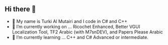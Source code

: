## Hi there 👋
- 💬 My name is Turki Al Mutairi and I code in C# and C++
- 🔭 I’m currently working on ... Ricochet Enhanced, Better VGUI Localization Tool, TF2 Arabic (with M7snDEV), and Papers Please Arabic
- 🌱 I’m currently learning ... C++ and C# Advanced or intermediate.
<!--
**trk305/trk305** is a ✨ _special_ ✨ repository because its `README.md` (this file) appears on your GitHub profile.

Here are some ideas to get you started:

- 🔭 I’m currently working on ...
- 🌱 I’m currently learning ...
- 👯 I’m looking to collaborate on ...
- 🤔 I’m looking for help with ...
- 💬 Ask me about ...
- 📫 How to reach me: ...
- 😄 Pronouns: ...
- ⚡ Fun fact: ...
-->
